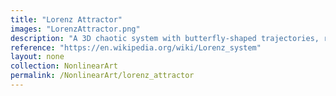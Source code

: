 ```yaml
---
title: "Lorenz Attractor"
images: "LorenzAttractor.png"
description: "A 3D chaotic system with butterfly-shaped trajectories, representing the sensitive dependence on initial conditions."
reference: "https://en.wikipedia.org/wiki/Lorenz_system"
layout: none
collection: NonlinearArt
permalink: /NonlinearArt/lorenz_attractor
---
```


